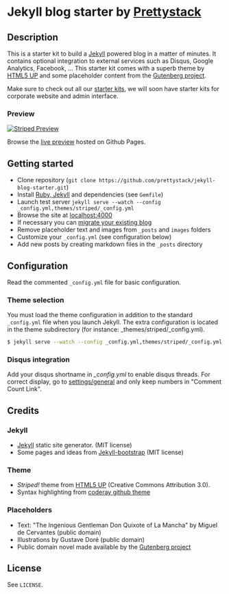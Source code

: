 # Jekyll blog starter by [Prettystack](http://prettystack.com)

## Description

This is a starter kit to build a [Jekyll](http://jekyllrb.com) powered blog in a matter of minutes. It contains optional integration to external services such as Disqus, Google Analytics, Facebook, ... This starter kit comes with a superb theme by [HTML5 UP](http://html5up.net/) and some placeholder content from the [Gutenberg project](http://www.gutenberg.org/).

Make sure to check out all our [starter kits](https://github.com/prettystack/), we will soon have starter kits for corporate website and admin interface.

### Preview
[![Striped Preview](http://prettystack.com/img/60964924.donquiblog3.png)](http://prettystack.github.io/jekyll-blog-starter)

Browse the [live preview](http://prettystack.github.io/jekyll-blog-starter) hosted on Github Pages.

## Getting started

* Clone repository (`git clone https://github.com/prettystack/jekyll-blog-starter.git`)
* Install [Ruby, Jekyll](http://jekyllrb.com/docs/installation/) and dependencies (see `Gemfile`)
* Launch test server `jekyll serve --watch --config _config.yml,themes/striped/_config.yml`
* Browse the site at [localhost:4000](http://localhost:4000)
* If necessary you can [migrate your existing blog](http://jekyllrb.com/docs/migrations/)
* Remove placeholder text and images from `_posts` and `images` folders
* Customize your `_config.yml` (see configuration below)
* Add new posts by creating markdown files in the `_posts` directory


## Configuration

Read the commented `_config.yml` file for basic configuration.

### Theme selection

You must load the theme configuration in addition to the standard `_config.yml` file when you launch Jekyll. The extra configuration is located in the theme subdirectory (for instance: _themes/striped/_config.yml).

```bash
$ jekyll serve --watch --config _config.yml,themes/striped/_config.yml
```

### Disqus integration

Add your disqus shortname in *_config.yml* to enable disqus threads. For correct display, go to [settings/general](http://disqus.com/admin/settings/general/) and only keep numbers in "Comment Count Link".


## Credits

### Jekyll

* [Jekyll](http://jekyllrb.com) static site generator. (MIT license)
* Some pages and ideas from [Jekyll-bootstrap](http://jekyllbootstrap.com/) (MIT license)

### Theme

* *Striped!* theme from [HTML5 UP](http://html5up.net/) (Creative Commons Attribution 3.0).
* Syntax highlighting from [coderay github theme](https://github.com/danielpietzsch/CodeRay-GitHub-Theme)

### Placeholders

* Text: "The Ingenious Gentleman Don Quixote of La Mancha" by Miguel de Cervantes (public domain)
* Illustrations by Gustave Doré (public domain)
* Public domain novel made available by the [Gutenberg project](http://www.gutenberg.org/)


## License

See `LICENSE`.
